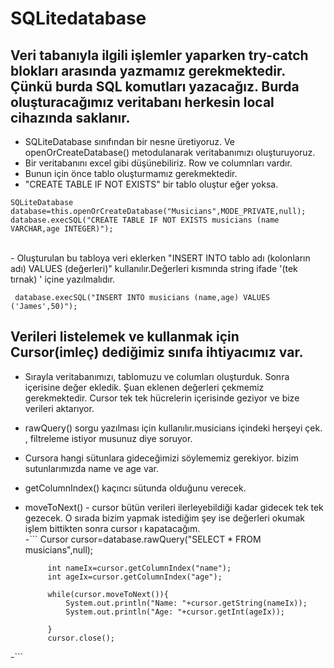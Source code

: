 # SQLitedatabase
## Veri tabanıyla ilgili işlemler yaparken try-catch blokları arasında yazmamız gerekmektedir. Çünkü burda SQL komutları yazacağız. Burda oluşturacağımız veritabanı herkesin local cihazında saklanır.<br>
- SQLiteDatabase sınıfından bir nesne üretiyoruz. Ve openOrCreateDatabase() metodulanarak veritabanımızı oluşturuyoruz.<br>
- Bir veritabanını excel gibi düşünebiliriz. Row ve columnları vardır.<br>
- Bunun için önce tablo oluşturmamız gerekmektedir.<br>
- "CREATE TABLE IF NOT EXISTS" bir tablo oluştur eğer yoksa.<br>
````
SQLiteDatabase database=this.openOrCreateDatabase("Musicians",MODE_PRIVATE,null);
database.execSQL("CREATE TABLE IF NOT EXISTS musicians (name VARCHAR,age INTEGER)");
````
<br>
- Oluşturulan bu tabloya veri eklerken "INSERT INTO tablo adı (kolonların adı) VALUES (değerleri)" kullanılır.Değerleri kısmında string ifade '(tek tırnak) ' içine yazılmalıdır. <br>

````
 database.execSQL("INSERT INTO musicians (name,age) VALUES ('James',50)");
 ````

## Verileri listelemek ve kullanmak için Cursor(imleç) dediğimiz sınıfa ihtiyacımız var.
 - Sırayla veritabanımızı, tablomuzu ve columları oluşturduk. Sonra içerisine değer ekledik. Şuan eklenen değerleri çekmemiz gerekmektedir. 
 Cursor tek tek hücrelerin içerisinde geziyor ve bize verileri aktarıyor.
 - rawQuery() sorgu yazılması için kullanılır.musicians içindeki herşeyi çek. , filtreleme istiyor musunuz diye soruyor.<br>
 - Cursora hangi sütunlara gideceğimizi söylememiz gerekiyor.
 bizim sutunlarımızda name ve age var.<br>
 - getColumnIndex() kaçıncı sütunda olduğunu verecek. <br>
 - moveToNext() - cursor bütün verileri ilerleyebildiği kadar gidecek tek tek gezecek. O sırada bizim yapmak istediğim şey ise değerleri okumak 
 işlem bittikten sonra cursor ı kapatacağım. <br>
-```
        Cursor cursor=database.rawQuery("SELECT * FROM musicians",null);

            int nameIx=cursor.getColumnIndex("name");
            int ageIx=cursor.getColumnIndex("age");

            while(cursor.moveToNext()){
                System.out.println("Name: "+cursor.getString(nameIx));
                System.out.println("Age: "+cursor.getInt(ageIx));

            }
            cursor.close();

-```















